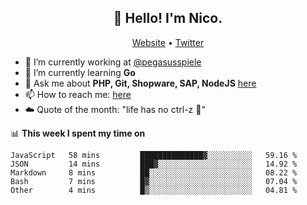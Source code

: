 <h2 align="center">👋 Hello! I'm Nico.</h2>
<p align="center">
  <a href="https://gruselhaus.com">Website</a> •
  <a href="https://twitter.com/NicoFinkernagel">Twitter</a>
</p>


- 🔭 I’m currently working at [@pegasusspiele](https://github.com/pegasusspiele)
- 🌱 I’m currently learning **Go**
- 💬 Ask me about **PHP, Git, Shopware, SAP, NodeJS** [here](https://github.com/gruselhaus/gruselhaus/issues)
- 📫 How to reach me: [here](https://github.com/gruselhaus/gruselhaus/issues)
- ☁️ Quote of the month: "life has no ctrl-z 🌴"

📊 **This week I spent my time on**
<!--START_SECTION:waka-->
```text
JavaScript   58 mins         ██████████████▓░░░░░░░░░░   59.16 % 
JSON         14 mins         ███▓░░░░░░░░░░░░░░░░░░░░░   14.92 % 
Markdown     8 mins          ██░░░░░░░░░░░░░░░░░░░░░░░   08.22 % 
Bash         7 mins          █▓░░░░░░░░░░░░░░░░░░░░░░░   07.04 % 
Other        4 mins          █▒░░░░░░░░░░░░░░░░░░░░░░░   04.81 % 
```
<!--END_SECTION:waka-->
